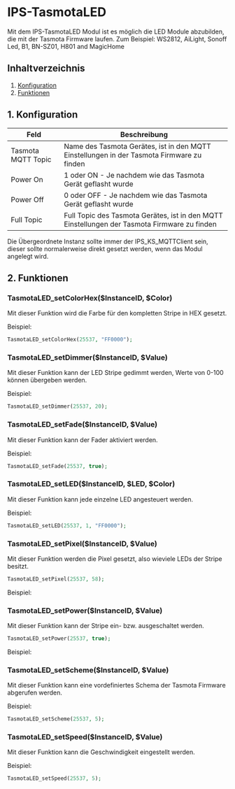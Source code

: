 # IPS-TasmotaLED
Mit dem IPS-TasmotaLED Modul ist es möglich die LED Module abzubilden, die mit der Tasmota Firmware laufen.
Zum Beispiel: WS2812, AiLight, Sonoff Led, B1, BN-SZ01, H801 and MagicHome

## Inhaltverzeichnis
1. [Konfiguration](#1-konfiguration)
2. [Funktionen](#2-funktionen)

## 1. Konfiguration

Feld | Beschreibung
------------ | -------------
Tasmota MQTT Topic | Name des Tasmota Gerätes, ist in den MQTT Einstellungen in der Tasmota Firmware zu finden
Power On| 1 oder ON - Je nachdem wie das Tasmota Gerät geflasht wurde
Power Off| 0 oder OFF - Je nachdem wie das Tasmota Gerät geflasht wurde
Full Topic| Full Topic des Tasmota Gerätes, ist in den MQTT Einstellungen der Tasmota Firmware zu finden

Die Übergeordnete Instanz sollte immer der IPS_KS_MQTTClient sein, dieser sollte normalerweise direkt gesetzt werden, wenn das Modul angelegt wird.

## 2. Funktionen

### TasmotaLED_setColorHex($InstanceID, $Color)
Mit dieser Funktion wird die Farbe für den kompletten Stripe in HEX gesetzt.

Beispiel:

```php
TasmotaLED_setColorHex(25537, "FF0000");
```

### TasmotaLED_setDimmer($InstanceID, $Value)
Mit dieser Funktion kann der LED Stripe gedimmt werden, Werte von 0-100 können übergeben werden.

Beispiel:

```php
TasmotaLED_setDimmer(25537, 20);
```

### TasmotaLED_setFade($InstanceID, $Value)
Mit dieser Funktion kann der Fader aktiviert werden.

Beispiel:

```php
TasmotaLED_setFade(25537, true);
```


### TasmotaLED_setLED($InstanceID, $LED, $Color)
Mit dieser Funktion kann jede einzelne LED angesteuert werden.

Beispiel:

```php
TasmotaLED_setLED(25537, 1, "FF0000");
```

### TasmotaLED_setPixel($InstanceID, $Value)
Mit dieser Funktion werden die Pixel gesetzt, also wieviele LEDs der Stripe besitzt.

```php
TasmotaLED_setPixel(25537, 58);
```

Beispiel:

### TasmotaLED_setPower($InstanceID, $Value)
Mit dieser Funktion kann der Stripe ein- bzw. ausgeschaltet werden.

```php
TasmotaLED_setPower(25537, true);
```

Beispiel:

### TasmotaLED_setScheme($InstanceID, $Value)
Mit dieser Funktion kann eine vordefiniertes Schema der Tasmota Firmware abgerufen werden.

Beispiel:

```php
TasmotaLED_setScheme(25537, 5);
```

### TasmotaLED_setSpeed($InstanceID, $Value)
Mit dieser Funktion kann die Geschwindigkeit eingestellt werden.

Beispiel:

```php
TasmotaLED_setSpeed(25537, 5);
```
